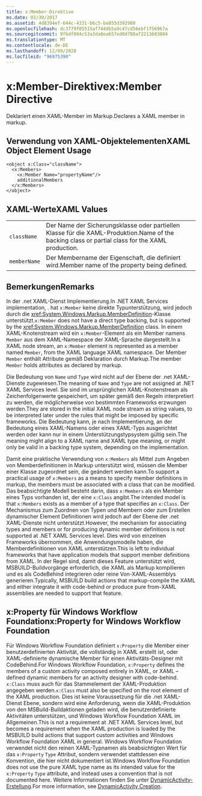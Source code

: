 ```yaml
---
title: x:Member-Direktive
ms.date: 03/30/2017
ms.assetid: 4d8394ef-644c-4331-b6c5-be855d392980
ms.openlocfilehash: dc3779f05515af744db5a9c47cd56ebf1f56967a
ms.sourcegitcommit: 9f6df084c53a3da0ea657ed0d708a72213683084
ms.translationtype: MT
ms.contentlocale: de-DE
ms.lasthandoff: 12/09/2020
ms.locfileid: "96975390"
---
```

# <a name="xmember-directive"></a><span data-ttu-id="e4bbb-102">x:Member-Direktive</span><span class="sxs-lookup"><span data-stu-id="e4bbb-102">x:Member Directive</span></span>

<span data-ttu-id="e4bbb-103">Deklariert einen XAML-Member im Markup.</span><span class="sxs-lookup"><span data-stu-id="e4bbb-103">Declares a XAML member in markup.</span></span>

## <a name="xaml-object-element-usage"></a><span data-ttu-id="e4bbb-104">Verwendung von XAML-Objektelementen</span><span class="sxs-lookup"><span data-stu-id="e4bbb-104">XAML Object Element Usage</span></span>

```xaml
<object x:Class="className">
  <x:Members>
    <x:Member Name="propertyName"/>
    additionalMembers
  </x:Members>
</object>
```

## <a name="xaml-values"></a><span data-ttu-id="e4bbb-105">XAML-Werte</span><span class="sxs-lookup"><span data-stu-id="e4bbb-105">XAML Values</span></span>

|||
|-|-|
|`className`|<span data-ttu-id="e4bbb-106">Der Name der Sicherungsklasse oder partiellen Klasse für die XAML-Produktion.</span><span class="sxs-lookup"><span data-stu-id="e4bbb-106">Name of the backing class or partial class for the XAML production.</span></span>|
|`memberName`|<span data-ttu-id="e4bbb-107">Der Membername der Eigenschaft, die definiert wird.</span><span class="sxs-lookup"><span data-stu-id="e4bbb-107">Member name of the property being defined.</span></span>|

## <a name="remarks"></a><span data-ttu-id="e4bbb-108">Bemerkungen</span><span class="sxs-lookup"><span data-stu-id="e4bbb-108">Remarks</span></span>

<span data-ttu-id="e4bbb-109">In der .net XAML-Dienst Implementierung.</span><span class="sxs-lookup"><span data-stu-id="e4bbb-109">In .NET XAML Services implementation, .</span></span> <span data-ttu-id="e4bbb-110">hat `x:Member` keine direkte Typunterstützung, wird jedoch durch die <xref:System.Windows.Markup.MemberDefinition>-Klasse unterstützt.</span><span class="sxs-lookup"><span data-stu-id="e4bbb-110">`x:Member` does not have a direct type backing, but is supported by the <xref:System.Windows.Markup.MemberDefinition> class.</span></span> <span data-ttu-id="e4bbb-111">In einem XAML-Knotenstream wird ein `x:Member`-Element als ein Member namens `Member` aus dem XAML-Namespace der XAML-Sprache dargestellt.</span><span class="sxs-lookup"><span data-stu-id="e4bbb-111">In a XAML node stream, an `x:Member` element is represented as a member named `Member`, from the XAML language XAML namespace.</span></span> <span data-ttu-id="e4bbb-112">Der Member `Member` enthält Attribute gemäß Deklaration durch Markup.</span><span class="sxs-lookup"><span data-stu-id="e4bbb-112">The member `Member` holds attributes as declared by markup.</span></span>

<span data-ttu-id="e4bbb-113">Die Bedeutung von `Name` und `Type` wird nicht auf der Ebene der .net XAML-Dienste zugewiesen.</span><span class="sxs-lookup"><span data-stu-id="e4bbb-113">The meaning of `Name` and `Type` are not assigned at .NET XAML Services level.</span></span> <span data-ttu-id="e4bbb-114">Sie sind im ursprünglichen XAML-Knotenstream als Zeichenfolgenwerte gespeichert, um später gemäß den Regeln interpretiert zu werden, die möglicherweise von bestimmten Frameworks erzwungen werden.</span><span class="sxs-lookup"><span data-stu-id="e4bbb-114">They are stored in the initial XAML node stream as string values, to be interpreted later under the rules that might be imposed by specific frameworks.</span></span> <span data-ttu-id="e4bbb-115">Die Bedeutung kann, je nach Implementierung, an der Bedeutung eines XAML-Namens oder eines XAML-Typs ausgerichtet werden oder kann nur in einem Unterstützungstypsystem gültig sein.</span><span class="sxs-lookup"><span data-stu-id="e4bbb-115">The meaning might align to a XAML name and XAML type meaning, or might only be valid in a backing type system, depending on the implementation.</span></span>

<span data-ttu-id="e4bbb-116">Damit eine praktische Verwendung von `x:Members` als Mittel zum Angeben von Memberdefinitionen in Markup unterstützt wird, müssen die Member einer Klasse zugeordnet sein, die geändert werden kann.</span><span class="sxs-lookup"><span data-stu-id="e4bbb-116">To support a practical usage of `x:Members` as a means to specify member definitions in markup, the members must be associated with a class that can be modified.</span></span> <span data-ttu-id="e4bbb-117">Das beabsichtigte Modell besteht darin, dass `x:Members` als ein Member eines Typs vorhanden ist, der eine `x:Class` angibt.</span><span class="sxs-lookup"><span data-stu-id="e4bbb-117">The intended model is that `x:Members` exists as a member of a type that specifies an `x:Class`.</span></span> <span data-ttu-id="e4bbb-118">Der Mechanismus zum Zuordnen von Typen und Membern oder zum Erstellen dynamischer Element Definitionen wird jedoch auf der Ebene der .net XAML-Dienste nicht unterstützt.</span><span class="sxs-lookup"><span data-stu-id="e4bbb-118">However, the mechanism for associating types and members or for producing dynamic member definitions is not supported at .NET XAML Services level.</span></span> <span data-ttu-id="e4bbb-119">Dies wird von einzelnen Frameworks übernommen, die Anwendungsmodelle haben, die Memberdefinitionen von XAML unterstützen.</span><span class="sxs-lookup"><span data-stu-id="e4bbb-119">This is left to individual frameworks that have application models that support member definitions from XAML.</span></span> <span data-ttu-id="e4bbb-120">In der Regel sind, damit dieses Feature unterstützt wird, MSBUILD-Buildvorgänge erforderlich, die XAML als Markup kompilieren und es als CodeBehind integrieren oder reine Von-XAML-Assemblys generieren.</span><span class="sxs-lookup"><span data-stu-id="e4bbb-120">Typically, MSBUILD build actions that markup-compile the XAML and either integrate it with code-behind or produce pure from-XAML assemblies are needed to support that feature.</span></span>

## <a name="xproperty-for-windows-workflow-foundation"></a><span data-ttu-id="e4bbb-121">x:Property für Windows Workflow Foundation</span><span class="sxs-lookup"><span data-stu-id="e4bbb-121">x:Property for Windows Workflow Foundation</span></span>

<span data-ttu-id="e4bbb-122">Für Windows Workflow Foundation definiert `x:Property` die Member einer benutzerdefinierten Aktivität, die vollständig in XAML erstellt ist, oder XAML-definierte dynamische Member für einen Aktivitäts-Designer mit CodeBehind.</span><span class="sxs-lookup"><span data-stu-id="e4bbb-122">For Windows Workflow Foundation, `x:Property` defines the members of a custom activity composed entirely in XAML, or XAML –defined dynamic members for an activity designer with code-behind.</span></span> <span data-ttu-id="e4bbb-123">`x:Class` muss auch für das Stammelement der XAML-Produktion angegeben werden.</span><span class="sxs-lookup"><span data-stu-id="e4bbb-123">`x:Class` must also be specified on the root element of the XAML production.</span></span> <span data-ttu-id="e4bbb-124">Dies ist keine Voraussetzung für die .net XAML-Dienst Ebene, sondern wird eine Anforderung, wenn die XAML-Produktion von den MSBuild-Buildaktionen geladen wird, die benutzerdefinierte Aktivitäten unterstützen, und Windows Workflow Foundation XAML im Allgemeinen.</span><span class="sxs-lookup"><span data-stu-id="e4bbb-124">This is not a requirement at .NET XAML Services level, but becomes a requirement when the XAML production is loaded by the MSBUILD build actions that support custom activities and Windows Workflow Foundation XAML in general.</span></span> <span data-ttu-id="e4bbb-125">Windows Workflow Foundation verwendet nicht den reinen XAML-Typnamen als beabsichtigten Wert für das `x:Property` `Type` Attribut, sondern verwendet stattdessen eine Konvention, die hier nicht dokumentiert ist.</span><span class="sxs-lookup"><span data-stu-id="e4bbb-125">Windows Workflow Foundation does not use the pure XAML type name as its intended value for the `x:Property` `Type` attribute, and instead uses a convention that is not documented here.</span></span> <span data-ttu-id="e4bbb-126">Weitere Informationen finden Sie unter [DynamicActivity-Erstellung](/previous-versions/dotnet/netframework-4.0/dd807392(v=vs.100)).</span><span class="sxs-lookup"><span data-stu-id="e4bbb-126">For more information, see [DynamicActivity Creation](/previous-versions/dotnet/netframework-4.0/dd807392(v=vs.100)).</span></span>
